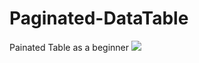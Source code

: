 # Paginated-DataTable
Painated Table as a beginner
![](https://user-images.githubusercontent.com/51407211/79069909-85ada880-7cef-11ea-8a25-c3781f322931.png)

